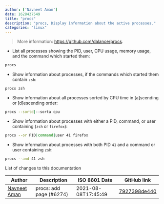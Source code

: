 ```yaml
---
author: ['Navneet Aman']
date: 1628437549
title: "procs"
description: "procs, Display information about the active processes."
categories: "linux"
---
```

> More information: <https://github.com/dalance/procs>.

- List all processes showing the PID, user, CPU usage, memory usage, and the command which started them:

```bash
procs
```

- Show information about processes, if the commands which started them contain `zsh`:

```bash
procs zsh
```

- Show information about all processes sorted by CPU time in [a]scending or [d]escending order:

```bash
procs --sortd|--sorta cpu
```

- Show information about processes with either a PID, command, or user containing (`zsh` or `firefox`):

```bash
procs --or PID|command|user 41 firefox
```

- Show information about processes with both PID `41` and a command or user containing `zsh`:

```bash
procs --and 41 zsh
```
List of changes to this documentation


Author | Description | ISO 8601 Date | GitHub link
------|-----|-----|-----
[Navneet Aman](mailto:navneetankur@gmail.com) | procs: add page (#6274) | 2021-08-08T17:45:49 | [7927398de440](https://github.com/tldr-pages/tldr/commit/7927398de4403ec40ed0a239c289fba00b0ee48d)


